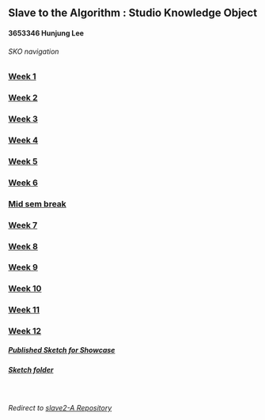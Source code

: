 ## Slave to the Algorithm : Studio Knowledge Object
#### 3653346 Hunjung Lee
###### SKO navigation
### [Week 1](https://hunoong.github.io/slave2-A/week01/)
### [Week 2](https://hunoong.github.io/slave2-A/week02)
### [Week 3](https://hunoong.github.io/slave2-A/week03)
### [Week 4](https://hunoong.github.io/slave2-A/week04)
### [Week 5](https://hunoong.github.io/slave2-A/week05)
### [Week 6](https://hunoong.github.io/slave2-A/week06)
### [Mid sem break](https://hunoong.github.io/slave2-A/week06_BREAK)
### [Week 7](https://hunoong.github.io/slave2-A/week07)
### [Week 8](https://hunoong.github.io/slave2-A/week08)
### [Week 9](https://hunoong.github.io/slave2-A/week09%20MILESTONE)
### [Week 10](https://hunoong.github.io/slave2-A/week10)
### [Week 11](https://hunoong.github.io/slave2-A/week11)
### [Week 12](https://hunoong.github.io/slave2-A/week12)
##### [Published Sketch for Showcase](https://hunoong.github.io/Hun_Lee/The_Beauty_of_the_Eaten_Path)
##### [Sketch folder](https://github.com/hunoong/Hun_Lee/tree/gh-pages/The_Beauty_of_the_Eaten_Path)
<br/>

###### Redirect to [slave2-A Repository](https://github.com/hunoong/slave2-A)
